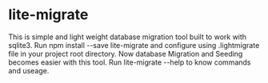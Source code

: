 # lite-migrate
This is simple and light weight database migration tool built to work with sqlite3. Run npm install --save lite-migrate and configure using .lightmigrate file in your project root directory. Now database Migration and Seeding becomes easier with this tool. Run lite-migrate --help to know commands and useage.
